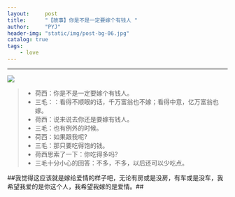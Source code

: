 ```yaml
---
layout:     post
title:      "【故事】你是不是一定要嫁个有钱人 "
author:     "PYJ"
header-img: "static/img/post-bg-06.jpg"
catalog: true
tags:
    - love
---
```




----------

![](http://ww1.sinaimg.cn/large/71be7325ly1fe8sxm0knhj20dg08ct93.jpg)

> * 荷西：你是不是一定要嫁个有钱人。
> * 三毛：：看得不顺眼的话，千万富翁也不嫁；看得中意，亿万富翁也嫁。
> * 荷西：说来说去你还是要嫁有钱人。
> * 三毛：也有例外的时候。
> * 荷西：如果跟我呢?
> * 三毛：那只要吃得饱的钱。
> * 荷西思索了一下：你吃得多吗?
> * 三毛十分小心的回答：不多，不多，以后还可以少吃点。 

##我觉得这应该就是嫁给爱情的样子吧，无论有房或是没房，有车或是没车，我希望我爱的是你这个人，我希望我嫁的是爱情。##